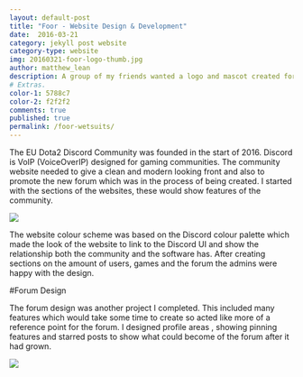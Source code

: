 ```yaml
---
layout: default-post
title: "Foor - Website Design & Development"
date:  2016-03-21
category: jekyll post website
category-type: website
img: 20160321-foor-logo-thumb.jpg
author: matthew_lean
description: A group of my friends wanted a logo and mascot created for a team they were possibly making for an upcoming tournament and asked me if I could put something together for them.
# Extras.
color-1: 5788c7
color-2: f2f2f2
comments: true
published: true
permalink: /foor-wetsuits/
---
```


The EU Dota2 Discord Community was founded in the start of 2016. Discord is VoIP (VoiceOverIP) designed for gaming communities. The community website needed to give a clean and modern looking front and also to promote the new forum which was in the process of being created.
I started with the sections of the websites, these would show features of the community.

<div href="#" data-featherlight="{{ site.url }}/assets/site-post/discordSection.png" class="img" alt="EU Dota Discord Server"><img src="{{ site.url }}/assets/site-post/discordSection.png"></div>

The website colour scheme was based on the Discord colour palette which made the look of the website to link to the Discord UI and show the relationship both the community and the software has. After creating sections on the amount of users, games and the forum the admins were happy with the design.

#Forum Design

The forum design was another project I completed. This included many features which would take some time to create so acted like more of a reference point for the forum. I designed profile areas , showing pinning features and starred posts to show what could become of the forum after it had grown.

<div href="#" data-featherlight="{{ site.url }}/assets/site-post/forumdesign.jpg" class="img" alt="eSports team raptors text logo"><img src="{{ site.url }}/assets/site-post/forumdesign.jpg"></div>
